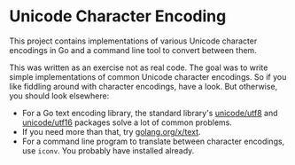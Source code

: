 # Unicode Character Encoding

This project contains implementations of various Unicode character encodings in
Go and a command line tool to convert between them.

This was written as an exercise not as real code. The goal was to write simple
implementations of common Unicode character encodings. So if you like fiddling
around with character encodings, have a look. But otherwise, you should look
elsewhere:

* For a Go text encoding library, the standard library's [unicode/utf8](https://golang.org/pkg/unicode/utf8/) and [unicode/utf16](https://golang.org/pkg/unicode/utf16/) packages solve a lot of common problems.
* If you need more than that, try [golang.org/x/text](https://godoc.org/golang.org/x/text).
* For a command line program to translate between character encodings, use `iconv`. You probably have installed already.
